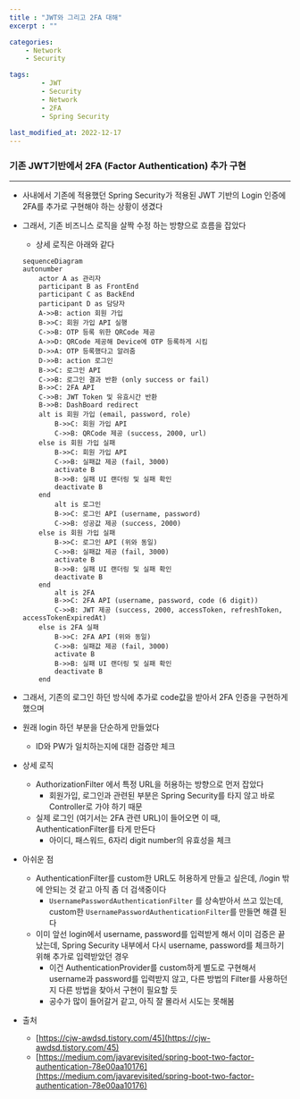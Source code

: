 ```yaml
---
title : "JWT와 그리고 2FA 대해"
excerpt : ""

categories:
    - Network
    - Security

tags:
        - JWT
        - Security
        - Network
        - 2FA
        - Spring Security
        
last_modified_at: 2022-12-17
---
```


### 기존 JWT기반에서 2FA (Factor Authentication) 추가 구현

---

- 사내에서 기존에 적용했던 Spring Security가 적용된 JWT 기반의 Login 인증에 2FA를 추가로 구현해야 하는 상황이 생겼다
- 그래서, 기존 비즈니스 로직을 살짝 수정 하는 방향으로 흐름을 잡았다
    - 상세 로직은 아래와 같다
    
     
    
    ```mermaid
    sequenceDiagram
    autonumber
        actor A as 관리자
        participant B as FrontEnd
        participant C as BackEnd
        participant D as 담당자
        A->>B: action 회원 가입
        B->>C: 회원 가입 API 실행
        C->>B: OTP 등록 위한 QRCode 제공
        A->>D: QRCode 제공해 Device에 OTP 등록하게 시킴
        D->>A: OTP 등록했다고 알려줌
        D->>B: action 로그인 
        B->>C: 로그인 API
        C->>B: 로그인 결과 반환 (only success or fail)
        B->>C: 2FA API
        C->>B: JWT Token 및 유효시간 반환
        B->>B: DashBoard redirect
        alt is 회원 가입 (email, password, role)
            B->>C: 회원 가입 API
            C->>B: QRCode 제공 (success, 2000, url)
        else is 회원 가입 실패
            B->>C: 회원 가입 API
            C->>B: 실패값 제공 (fail, 3000)
            activate B
            B->>B: 실패 UI 랜더링 및 실패 확인
            deactivate B
        end
    		alt is 로그인
            B->>C: 로그인 API (username, password)
            C->>B: 성공값 제공 (success, 2000)
        else is 회원 가입 실패
            B->>C: 로그인 API (위와 동일)
            C->>B: 실패값 제공 (fail, 3000)
            activate B
            B->>B: 실패 UI 랜더링 및 실패 확인
            deactivate B
        end
    		alt is 2FA
            B->>C: 2FA API (username, password, code (6 digit))
            C->>B: JWT 제공 (success, 2000, accessToken, refreshToken, accessTokenExpiredAt)
        else is 2FA 실패
            B->>C: 2FA API (위와 동일)
            C->>B: 실패값 제공 (fail, 3000)
            activate B
            B->>B: 실패 UI 랜더링 및 실패 확인
            deactivate B
        end
    ```
    
- 그래서, 기존의 로그인 하던 방식에 추가로 code값을 받아서 2FA 인증을 구현하게 했으며
- 원래 login 하던 부분을 단순하게 만들었다
    - ID와 PW가 일치하는지에 대한 검증만 체크
- 상세 로직
    - AuthorizationFilter 에서 특정 URL을 허용하는 방향으로 먼저 잡았다
        - 회원가입, 로그인과 관련된 부분은 Spring Security를 타지 않고 바로 Controller로 가야 하기 때문
    - 실제 로그인 (여기서는 2FA 관련 URL)이 들어오면 이 때, AuthenticationFilter를 타게 만든다
        - 아이디, 패스워드, 6자리 digit number의 유효성을 체크
- 아쉬운 점
    - AuthenticationFilter를 custom한 URL도 허용하게 만들고 싶은데, /login 밖에 안되는 것 같고 아직 좀 더 검색중이다
        - `UsernamePasswordAuthenticationFilter` 를 상속받아서 쓰고 있는데, custom한 `UsernamePasswordAuthenticationFilter`를 만들면 해결 된다
    - 이미 앞선 login에서 username, password를 입력받게 해서 이미 검증은 끝났는데, Spring Security 내부에서 다시 username, password를 체크하기 위해 추가로 입력받았던 경우
        - 이건 AuthenticationProvider를 custom하게 별도로 구현해서 username과 password를 입력받지 않고, 다른 방법의 Filter를 사용하던지 다른 방법을 찾아서 구현이 필요할 듯
        - 공수가 많이 들어갈거 같고, 아직 잘 몰라서 시도는 못해봄
- 출처
    - [https://cjw-awdsd.tistory.com/45](https://cjw-awdsd.tistory.com/45)
    - [https://medium.com/javarevisited/spring-boot-two-factor-authentication-78e00aa10176](https://medium.com/javarevisited/spring-boot-two-factor-authentication-78e00aa10176)
